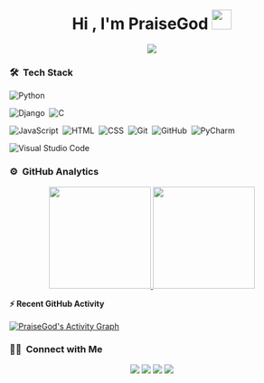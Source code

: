 <h1 align="center">Hi , I'm PraiseGod <img src="https://media.giphy.com/media/TEnXkcsHrP4YedChhA/giphy.gif" width="35"></h1>
<p align="center">
  <a href="https://github.com/DenverCoder1/readme-typing-svg"><img src="https://readme-typing-svg.herokuapp.com?lines=Software+Developer;Backend+Developer;Always%20learning%20new%20things&center=true&width=500&height=50"></a>
</p>

<!--
**azizovrafael/azizovrafael** is a ✨ _special_ ✨ repository because its `README.md` (this file) appears on your GitHub profile.

Here are some ideas to get you started:

- 🔭 I’m currently working on ...
- 🌱 I’m currently learning ...
- 👯 I’m looking to collaborate on ...
- 🤔 I’m looking for help with ...
- 💬 Ask me about ...
- 📫 How to reach me: ...
- 😄 Pronouns: ...
- ⚡ Fun fact: ...
-->

### 🛠 &nbsp;Tech Stack

![Python](https://img.shields.io/badge/-Python-05122A?style=flat&logo=python)&nbsp;
<!-- ![NumPy](https://img.shields.io/badge/numpy-%23013243.svg?style=flat&logo=numpy&logoColor=white) -->
<!-- ![TensorFlow](https://img.shields.io/badge/TensorFlow-%23FF6F00.svg?style=flat&logo=TensorFlow&logoColor=white) -->
<!-- ![Keras](https://img.shields.io/badge/Keras-%23D00000.svg?style=flat&logo=Keras&logoColor=white) -->
<!-- ![Pandas](https://img.shields.io/badge/pandas-%23150458.svg?style=flat&logo=pandas&logoColor=white) -->

![Django](https://img.shields.io/badge/-Django-05122A?style=flat&logo=django&logoColor=092E20)&nbsp;
![C](https://img.shields.io/badge/-C-05122A?style=flat&logo=C&logoColor=A8B9CC)&nbsp;
<!-- ![C++](https://img.shields.io/badge/-C++-05122A?style=flat&logo=C%2B%2B&logoColor=00599C)&nbsp; -->
![JavaScript](https://img.shields.io/badge/-JavaScript-05122A?style=flat&logo=javascript)&nbsp;
![HTML](https://img.shields.io/badge/-HTML-05122A?style=flat&logo=HTML5)&nbsp;
![CSS](https://img.shields.io/badge/-CSS-05122A?style=flat&logo=CSS3&logoColor=1572B6)&nbsp;
![Git](https://img.shields.io/badge/-Git-05122A?style=flat&logo=git)&nbsp;
![GitHub](https://img.shields.io/badge/-GitHub-05122A?style=flat&logo=github)&nbsp;
![PyCharm](https://img.shields.io/badge/pycharm-143?style=flat&logo=pycharm&logoColor=black&color=black&labelColor=green)
<!-- ![Xcode](https://img.shields.io/badge/Xcode-007ACC?style=flat&logo=Xcode&logoColor=white) -->
![Visual Studio Code](https://img.shields.io/badge/-Visual%20Studio%20Code-05122A?style=flat&logo=visual-studio-code&logoColor=007ACC)&nbsp;


<!-- ![Apple](https://img.shields.io/badge/Apple-%23000000.svg?style=flat&logo=apple&logoColor=white) -->
<!-- ![Mac OS](https://img.shields.io/badge/mac%20os-000000?style=flat&logo=macos&logoColor=F0F0F0) -->
<!-- ![IOS](https://img.shields.io/badge/iOS-000000?style=flat&logo=ios&logoColor=white) -->
<!-- ![Apple Music](https://img.shields.io/badge/Apple_Music-9933CC?style=flat&logo=apple-music&logoColor=white) -->


### ⚙️ &nbsp;GitHub Analytics

<p align="center">
<a href="https://github.com/azizovrafael">
  <img height="180em" src="https://github-readme-stats-eight-theta.vercel.app/api?username=praisegee&show_icons=true&theme=algolia&include_all_commits=true&count_private=true"/>
  <img height="180em" src="https://github-readme-stats-eight-theta.vercel.app/api/top-langs/?username=praisegee&layout=compact&langs_count=8&theme=algolia&include_all_commits=true&count_private=true"/>
</a>
</p>



<summary><b>⚡ Recent GitHub Activity</b></summary>
  <br/>
   <a href="https://github.com/praisegee"><img alt="PraiseGod's Activity Graph" src="https://activity-graph.herokuapp.com/graph?username=praisegee&custom_title=PraiseGod's%20Contribution%20Graph&theme=react-dark" /></a>
  <br/>
  
  
  ### 🤝🏻 &nbsp;Connect with Me

<p align="center">
<a href="https://www.linkedin.com/in/praisegod/"><img src="https://img.shields.io/badge/-PraiseGod%20LInedin-0077B5?style=flat&logo=Linkedin&logoColor=white"/></a>
<a href="mailto:dayopraisegod@gmail.com"><img src="https://img.shields.io/badge/-dayopraisegod@gmail.com-D14836?style=flat&logo=Gmail&logoColor=white"/></a>
<a href="https://www.instagram.com/adesanmidayopraisegod/"><img src="https://img.shields.io/badge/-@adesanmidayopraisegod-E4405F?style=flat&logo=Instagram&logoColor=white"/></a>
<a href="https://www.facebook.com/adesanmi.dayoprasegod/"><img src="https://img.shields.io/badge/-@adesanmi.dayoprasegod-1877F2?style=flat&logo=Facebook&logoColor=white"/></a>
</p>
